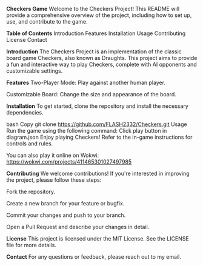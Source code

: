 **Checkers Game**
Welcome to the Checkers Project! This README will provide a comprehensive overview of the project, including how to set up, use, and contribute to the game.

**Table of Contents**
Introduction
Features
Installation
Usage
Contributing
License
Contact

**Introduction**
The Checkers Project is an implementation of the classic board game Checkers, also known as Draughts. This project aims to provide a fun and interactive way to play Checkers, complete with AI opponents and customizable settings.

**Features**
Two-Player Mode: Play against another human player.

Customizable Board: Change the size and appearance of the board.

**Installation**
To get started, clone the repository and install the necessary dependencies.

bash
Copy
git clone https://github.com/FLASH2332/Checkers.git
Usage
Run the game using the following command:
Click play button in diagram.json
Enjoy playing Checkers! Refer to the in-game instructions for controls and rules.

You can also play it online on Wokwi: https://wokwi.com/projects/411465301027497985

**Contributing**
We welcome contributions! If you're interested in improving the project, please follow these steps:

Fork the repository.

Create a new branch for your feature or bugfix.

Commit your changes and push to your branch.

Open a Pull Request and describe your changes in detail.

**License**
This project is licensed under the MIT License. See the LICENSE file for more details.

**Contact**
For any questions or feedback, please reach out to my email.
